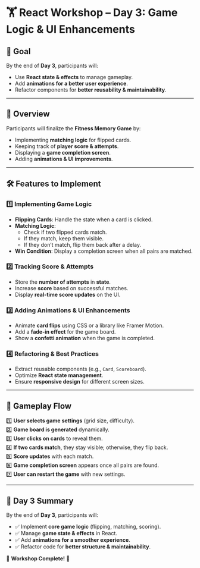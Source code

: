 # 🏋️ React Workshop – Day 3: Game Logic & UI Enhancements

## 🎯 Goal

By the end of **Day 3**, participants will:

- Use **React state & effects** to manage gameplay.
- Add **animations for a better user experience**.
- Refactor components for **better reusability & maintainability**.

---

## 📌 Overview

Participants will finalize the **Fitness Memory Game** by:

- Implementing **matching logic** for flipped cards.
- Keeping track of **player score & attempts**.
- Displaying a **game completion screen**.
- Adding **animations & UI improvements**.

---

## 🛠 Features to Implement

### **1️⃣ Implementing Game Logic**

- **Flipping Cards**: Handle the state when a card is clicked.
- **Matching Logic**:
  - Check if two flipped cards match.
  - If they match, keep them visible.
  - If they don’t match, flip them back after a delay.
- **Win Condition**: Display a completion screen when all pairs are matched.

### **2️⃣ Tracking Score & Attempts**

- Store the **number of attempts** in **state**.
- Increase **score** based on successful matches.
- Display **real-time score updates** on the UI.

### **3️⃣ Adding Animations & UI Enhancements**

- Animate **card flips** using CSS or a library like Framer Motion.
- Add a **fade-in effect** for the game board.
- Show a **confetti animation** when the game is completed.

### **4️⃣ Refactoring & Best Practices**

- Extract reusable components (e.g., `Card`, `Scoreboard`).
- Optimize **React state management**.
- Ensure **responsive design** for different screen sizes.

---

## 📜 Gameplay Flow

1️⃣ **User selects game settings** (grid size, difficulty).  
2️⃣ **Game board is generated** dynamically.  
3️⃣ **User clicks on cards** to reveal them.  
4️⃣ **If two cards match**, they stay visible; otherwise, they flip back.  
5️⃣ **Score updates** with each match.  
6️⃣ **Game completion screen** appears once all pairs are found.  
7️⃣ **User can restart the game** with new settings.

---

## 🎯 Day 3 Summary

By the end of **Day 3**, participants will:

- ✅ Implement **core game logic** (flipping, matching, scoring).
- ✅ Manage **game state & effects** in React.
- ✅ Add **animations for a smoother experience**.
- ✅ Refactor code for **better structure & maintainability**.

🎉 **Workshop Complete!** 🎉
